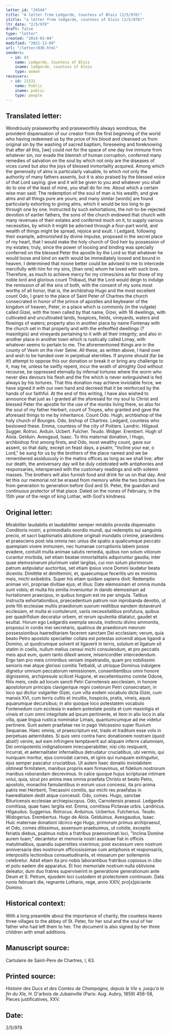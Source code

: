 ```yaml
---
letter_id: "24544"
title: "A letter from Ledgarde, Countess of Blois (2/5/978)"
ititle: "a letter from ledgarde, countess of blois (2/5/978)"
ltr_date: "2/5/978"
draft: false
type: "letter"
created: "2014-03-04"
modified: "2021-12-09"
url: "/letter/838.html"
senders:
  - id: 83
    name: Ledgarde, Countess of Blois
    iname: ledgarde, countess of blois
    type: woman
receivers:
  - id: 21531
    name: Public
    iname: public
    type: people
---
```

<h2> Translated letter:</h2>Wondrously praiseworthy and praiseworthily always wondrous, the provident dispensation of our creator from the first beginning of the world who having redeemed us by the price of his blood and cleansed us from original sin by the washing of sacred baptism, foreseeing and foreknowing that after all this, [we] could not for the space of one day live immune from whatever sin, nor evade the blemish of human corruption, conferred many remedies of salvation on the soul by which not only are the diseases of vices cured but also the joys of blessed immortality acquired.  Among which the generosity of alms is particularly valuable, to which not only the authority of many fathers assents, but it is also praised by the blessed voice of that Lord saying: give and it will be given to you and whatever you shall do to one of the least of mine, you shall do for me.  About which a certain wise man said:  The redemption of the soul of man is his wealth; and give alms and all things pure are yours; and many similar [words] are found particularly exhorting to giving alms, which it would be too long to go through one by one.  Instructed by such exhortations, the not-to-be-rejected devotion of earlier fathers, the sons of the church endowed that church with many revenues of their estates and conferred much on it, to supply various necessities, by which it might be adorned through a four-part world, and wealth of things might be spread, rejoice and exult.
I Ledgard, following their example, admonished by divine impulse, proposed in the secret place of my heart, that I would make the holy church of God heir by possession of my estates; truly, since the power of loosing and binding was specially conferred on the blessed Peter the apostle by the Lord so that whatever he would loose and bind on earth would be immediately loosed and bound in heaven, I determined that noone better could be advised to me to intercede mercifully with him for my sins, [than one] whom he loved with such love.  Therefore, as much to achieve mercy for my crimes/sins as for those of my noble lord and glorious count Thibaud, that the Lord would deign to indulge the remission of all the sins of both, with the consent of my sons most worthy of all honor, that is, the archbishop Hugo and the most excellent count Odo, I grant to the place of Saint Peter of Chartres the church consecrated in honor of the prince of apostles and keybearer of the kingdom of heaven, Peter, in a place which is commonly (in the vulgate) called Gizei, with the town called by that name, Gizei, with 16 dwellings, with cultivated and uncultivated lands, hospices, fields, vineyards, waters and flowings of waters; property also in another place by name Fontenay with the church set in that property and with the enfeoffed dwellings (? masinligiis) and vineyards pertaining to it with all their integrity; and also in another place in another town which is rustically called Limay, with whatever seems to pertain to me.  The aforementioned things are in the county of Vexin on the river Seine. All these, as written above, I hand over and wish to be handed over in perpetual eternities.
If anyone should (far be it!) attempt to oppose this our donation or break it or bring any challenge to it, may he, unless he swifly repent, incur the wrath of almighty God without recourse, be oppressed eternally by infernal tortures where the worm who never dies devours his flesh and the fire which is never extinguished is fed always by his tortures.  That this donation may achieve inviolable force, we have signed it with our own hand and decreed that it be reinforced by the hands of our faithful.  At the end of this writing, I have also wished to announce that just as I granted all the aforesaid for my soul to Christ and blessed Peter the apostle for the use of the monks living there, so also for the soul of my father Herbert, count of Troyes, who granted and gave the aforesaid things to me by inheritance.
Count Odo.  Hugh, archbishop of the holy church of Bourges.  Odo, bishop of Chartres.  Ledgard, countess who bestowed these.  Emma, countess of the city of Poitiers.  Landric.  Hilgaud.  Sugger.  Rotroc.  Arduin.  Ucbert.  Fulcher.  Teudo.  Widger.  Erembert.  Hugh of Aloia.  Gelduin.  Avesgaud, Isaac.
To this maternal donation, I Hugo, archbishop first among firsts, and Odo, most wealthy count, gave our assent, so that daily, except on feast days, a psalm, "Incline your ear, o Lord," be sung for us by the brothers of the place named and we be remembered assiduously in the matins offices as long as we shall live; after our death, the anniversary day will be duly celebrated with antiphonies and responsaries, interspersed with the customary readings and with solemn masses.  The brothers will also furnish food and drink for us on that day.  And let this our memorial not be erased from memory while the two brothers live from generation to generation before God and St. Peter, the guardian and continuous protector of that place.
Dated on the nones of February, in the 15th year of the reign of king Lothar, with God's kindness.
<h2 class="mt-4"> Original letter:</h2>Mirabiliter laudabilis et laudabiliter semper mirabilis provida dispensatio Conditoris nostri, a primordialis exordio mundi, qui redemptis sui sanguinis precio, et sacri baptismatis ablutione originali mundatis crimine, praevidens et praesciens post ista omnia nec unius die spatio a qualicumque peccato quempiam vivere immunem, nec humanae corruptionis labem posse evadere, contulit multa animae salutis remedia, quibus non solum vitiorum curantur morbida, set etiam beatae inmortalitatis adquiruntur gaudia; inter quae elemosinarum plurimum valet largitas, cui non solum plurimorum patrum astipulatur auctoritas, set etiam ipsius voce Domini laudatur beata dicentis:  Dimittite et dimittemini, et, quaecumque feceritis uni ex minimis meis, michi exibebitis.  Super his etiam quidam sapiens dixit:  Redemptio animae viri, propriae divitiae ejus; et illius:  Date elemosinam et omnia munda sunt vobis; et multa his similia inveniuntur in dando elemosinam ad hortationem praecipus, in quibus longum est ire per singula.  Talibus instructa exhortationibus, praecedentium patrum non inprobanda devotio, ut pote filii ecclesiae multis praediorum suorum reditibus eandem dotaverunt ecclesiam, et multa ei contulerunt, variis necessitatibus profutura, quibus per quadrifidum decoratur orbem, et rerum opulentia dilatatur, gaudet et exultat.
Horum ego Ledgardis exempla secuta, instinctu divino ammonita, proposui in cordis mei secretario, quatinus de praediorum meorum possessionibus haereditariam facerem sanctam Dei ecclesiam; verum, quia beato Petro apostolo specialiter collata est potestas solvendi atque ligandi a Domino, ut quodcumque solverit et ligaverit in terris, solutum et ligatum sit statim in coelis, nullum melius censui michi consulendum, et pro peccatis meis aput eum, quem tanto dilexit amore, misericorditer intercedendum.  Ergo tam pro meis criminibus veniam impetrandis, quam pro nobilissimi senioris mei atque gloriosi comitis Tetbaldi, ut utrisque Dominus indulgere dignetur omnium peccatorum remissionem, consentientibus omni honore dignissimis, archipresule scilicet Hugone, et excellentissimo comite Odone, filiis meis, cedo ad locum sancti Petri Carnotensis aecclesiam, in honore apostolorum principis clavigerique regni coelorum Petri consecratam, in loco qui dicitur vulgariter Gizei, cum villa eodem vocabulo dicta Gizei, cum mansis XVI, cum terris cultis et incultis, hospiciis, pratis, vineis, aquis aquarumque decursibus; in alio quoque loco potestatem vocabulo Fontenedum cum ecclesia in eadem potestate posita et cum masinligis et vineis et cum omni integritate ad ipsum pertinente, et item in alio loco in alia villa, quae lingua rustica nominatur Limais, quantumcumque ad me videtur pertinere.  Sunt autem praefatae res in pago Velcassino super fluvium Sequanae.  Haec omnia, ut praescriptum est, trado et traditum esse volo in perpetuas aeternitates.
Si quis vero contra hanc donationem nostram (quod absit!) venire, aut eam infringere temptaverit aut aliquam inferre calumniam, Dei omnipotentis indignationem inrecuperabiliter, nisi cito resipuerit, incurrat, et aeternalitater infernalibus detrudatur cruciatibus, ubi vermis, qui nunquam moritur, ejus conrodat carnes, et ignis qui nunquam extinguitur, ejus semper pascatur cruciatibus.  Ut autem haec donatio inviolabilem obtineat firmitatem, manibus propriis eam firmavimus, et fidelium nostrorum manibus roborandam decrevimus.  In calce quoque hujus scripturae intimare volui, quia, sicut pro anima mea omnia praefata Christo et beato Petro, apostolo, monachis famulantibus in eorum usus concessi, ita pro anima patris mei Heirberti, Trecassini comitis, qui michi res praefatas in haereditatem dedit atque concessit.
Odo, comes. Hugo, sanctae Bituricensis ecclesiae archiepiscopus. Odo, Carnotensis praesul. Ledgardis comitissa, quae haec largita est. Emma, comitissa Pictavae urbis. Landricus. Hilgaudus. Suggerius. Rotrocus.  Arduinus. Ucbertus. Fulcherius. Teudo. Widogerius. Erembertus. Hugo de Aloia. Gelduinus. Avesgaudus, Isaac.
  Huic maternae donationi idcirco ego Hugo, primorum primus archipraesul, et Odo, comes ditissimus, assensum praebuimus, ut cotidie, exceptis feriatis diebus, psalmus nobis a fratribus praenominati loci, "Inclina Domine aurem tuam," decantetur et memoria nostri assiduae fiat in officiis matutinalibus, quandiu superstites vixerimus; post excessum vero nostrum anniversaria dies nostrorum officiosissimae cum antiphonis et responsariis, interpositis lectionibus consuetudinariis, et missarum per sollempniis celebretur.  Adsit etiam ita pro nobis laborantibus fratribus copiosus in cibo et potu eadem die apparatus.  Et hoc memoriale nostrum nulla oblivione deleatur, dum duo fratres supervixerint in generatione generationum ante Deum et S. Petrum, ejusdem loci custodem et protectorem continuum.
Data nonis februarii die, regnante Lothario, rege, anno XXIV, pro[s]piciante Domino.
<h2 class="mt-4"> Historical context:</h2>With a long preamble about the importance of charity, the countess leaves three villages to the abbey of St. Peter, for her soul and the soul of her father who had left them to her.  The document is also signed by her three children with small additions.
<h2 class="mt-4"> Manuscript source:</h2>Cartulaire de Saint-Pere de Chartres, I, 63.
<h2 class="mt-4"> Printed source:</h2><p><em>Histoire des Ducs et des Comtes de Champagne, depuis le VIe s. jusqu'a la fin du XIe,</em> H. D'arbois de Jubainville (Paris: Aug. Aubry, 1859) 456-58, Pieces justificatives, XXV.</p><h2 class="mt-4"> Date:</h2>2/5/978